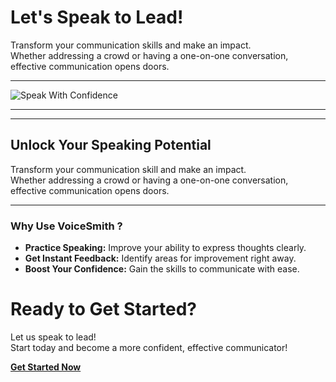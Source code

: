 <!-- Theme:Classic, ImgAlign:Left Widget:NAVI-->
# Let's Speak to Lead!

Transform your communication skills and make an impact.  
Whether addressing a crowd or having a one-on-one conversation, effective communication opens doors.

---

![Speak With Confidence](https://github.com/user-attachments/assets/7030b216-8faa-4442-9564-a03b64455614)

---

<div id="phWidget"></div>

---

## Unlock Your Speaking Potential
Transform your communication skill and make an impact.  
Whether addressing a crowd or having a one-on-one conversation, effective communication opens doors.

---

### Why Use VoiceSmith ?

- **Practice Speaking:** Improve your ability to express thoughts clearly.
- **Get Instant Feedback:** Identify areas for improvement right away.
- **Boost Your Confidence:** Gain the skills to communicate with ease.

# Ready to Get Started?
Let us speak to lead!  
Start today and become a more confident, effective communicator!

[**Get Started Now**](/voicesmith/contacts)
